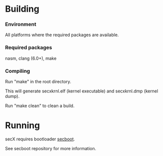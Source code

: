# Building
### Environment
All platforms where the required packages are available.

### Required packages
nasm, clang (6.0+), make

### Compiling
Run "make" in the root directory.

This will generate secxkrnl.elf (kernel executable) and secxkrnl.dmp (kernel dump).

Run "make clean" to clean a build.

# Running
secX requires bootloader [secboot](https://github.com/secXsQuared/secboot).

See secboot repository for more information.
